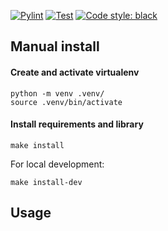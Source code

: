 [![Pylint](https://github.com/louisfaury/restless/actions/workflows/pylint.yml/badge.svg)](https://github.com/louisfaury/restless/actions/workflows/pylint.yml)
[![Test](https://github.com/louisfaury/restless/actions/workflows/test.yml/badge.svg)](https://github.com/louisfaury/restless/actions/workflows/test.yml)
<a href="https://github.com/psf/black"><img alt="Code style: black" src="https://img.shields.io/badge/code%20style-black-000000.svg"></a>

## Manual install

#### Create and activate virtualenv
```
python -m venv .venv/
source .venv/bin/activate
```

#### Install requirements and library
```
make install
```
For local development:
```
make install-dev
```

## Usage


